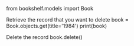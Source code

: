 from bookshelf.models import Book

Retrieve the record that you want to delete
book = Book.objects.get(title='1984') print(book)

Delete the record
book.delete()